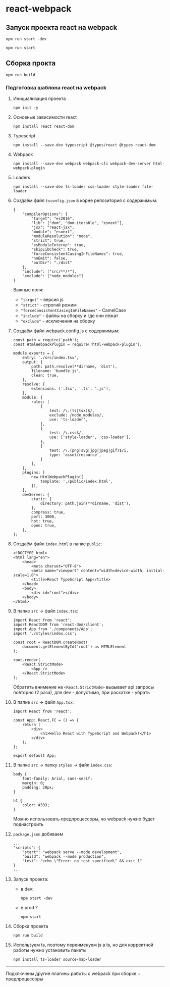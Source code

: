 # react-webpack

## Запуск проекта react на webpack
```
npm run start -dev
```
```
npm run start
```

## Сборка прокта
```
npm run build
```

### Подготовка шаблона react на webpack

1.  Инициализация проекта
    ```
    npm init -y
    ```

2.  Основные зависимости react
    ```
    npm install react react-dom
    ```

3.  Typescript
    ```
    npm install --save-dev typescript @types/react @types react-dom
    ```

4.  Webpack
    ```
    npm install --save-dev webpack webpack-cli webpack-dev-server html-webpack-plugin
    ```

5.  Loaders
    ```
    npm install --save-dev ts-loader css-loader style-loader file-loader
    ```

6.  Создаём файл `tsconfig.json` в корне репозитория с содержимым:
    ```
    {
        "compilerOptions": {
            "target": "es2016",
            "lib": ["dom", "dom.iterable", "esnext"],
            "jsx": "react-jsx",
            "module": "esnext",
            "moduleResolution": "node",
            "strict": true,
            "esModuleInterop": true,
            "skipLibCheck": true,
            "forceConsistentCasingInFileNames": true,
            "noEmit": false,
            "outDir": "./dist"
        },
        "include": ["src/**/*"],
        "exclude": ["node_modules"]
    }
    ```

    Важные поля:

    - `"target"` - версия js
    - `"strict"` - строгий режим
    - `"forceConsistentCasingInFileNames"` - CamelCase
    - `"include"` - файлы на сборку и где они лежат
    - `"exclude"` - исключения на сборку

7.  Создаём файл webpack.config.js c содержимым:
    ```
    const path = require('path');
    const HtmlWebpackPlugin = require('html-webpack-plugin');

    module.exports = {
        entry: './src/index.tsx',
        output: {
            path: path.resolve(**dirname, 'dist'),
            filename: 'bundle.js',
            clean: true,
        },
        resolve: {
            extensions: ['.tsx', '.ts', '.js'],
        },
        module: {
            rules: [
                {
                    test: /\.(ts|tsx)$/,
                    exclude: /node_modules/,
                    use: 'ts-loader',
                },
                {
                    test: /\.css$/,
                    use: ['style-loader', 'css-loader'],
                },
                {
                    test: /\.(png|svg|jpg|jpeg|gif)$/i,
                    type: 'asset/resource',
                }
            ],
        },
        plugins: [
            new HtmlWebpackPlugin({
                template: './public/index.html',
            }),
        ],
        devServer: {
            static: {
                directory: path.join(**dirname, 'dist'),
            },
            compress: true,
            port: 3000,
            hot: true,
            open: true,
        },
    };
    ```

8. Создаём файл `index.html` в папке `public`:
    ```
    <!DOCTYPE html>
    <html lang="en">
        <head>
            <meta charset="UTF-8">
            <meta name="viewport" content="width=device-width, initial-scale=1.0">
            <title>React TypeScript App</title>
        </head>
        <body>
            <div id="root"></div>
        </body>
    </html>
    ```

9. В папке `src` -> файл `index.tsx`:
    ```
    import React from 'react';
    import ReactDOM from 'react-dom/client';
    import App from './components/App';
    import './styles/index.css';

    const root = ReactDOM.createRoot(
        document.getElementById('root') as HTMLElement
    );

    root.render(
        <React.StrictMode>
            <App />
        </React.StrictMode>
    );
    ```

    Обратить внимение на `<React.StrictMode>` вызывает api запросы повторно (2 раза), для dev - допустимо, при раскатке - убрать

10. В папке `src` -> файл `App.tsx`:
    ```
    import React from 'react';

    const App: React.FC = () => {
        return (
            <div>
                <h1>Hello React with TypeScript and Webpack!</h1>
            </div>
        );
    };

    export default App;
    ```

11. В папке `src` -> папку `styles` -> файл `index.css`:
    ```
    body {
        font-family: Arial, sans-serif;
        margin: 0;
        padding: 20px;
    }

    h1 {
        color: #333;
    }
    ```

    Можно использовать предпроцессоры, но webpack нужно будет поднастроить

12. `package.json` добиваем
    ```
    ...
    "scripts": {
        "start": "webpack serve --mode development",
        "build": "webpack --mode production",
        "test": "echo \"Error: no test specified\" && exit 1"
    }
    ...
    ```

13. Запуск проекта:
    
    - в dev:
        ```
        npm start -dev
        ```

    - в prod ?
        ```
        npm start
        ```

14. Сборка проекта
    ```
    npm run build
    ```

15. Используем ts, поэтому переименуем js в ts, но для корректной работы нужно установить пакеты
    ```
    npm install ts-loader source-map-loader
    ```

---
Подключены другие плагины работы с webpack при сборке + предпроцессоры